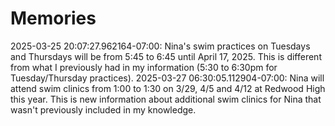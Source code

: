 # Memories
2025-03-25 20:07:27.962164-07:00: Nina's swim practices on Tuesdays and Thursdays will be from 5:45 to 6:45 until April 17, 2025. This is different from what I previously had in my information (5:30 to 6:30pm for Tuesday/Thursday practices).
2025-03-27 06:30:05.112904-07:00: Nina will attend swim clinics from 1:00 to 1:30 on 3/29, 4/5 and 4/12 at Redwood High this year. This is new information about additional swim clinics for Nina that wasn't previously included in my knowledge.
